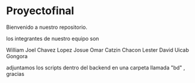 # Proyectofinal

Bienvenido a nuestro repositorio.

los integrantes de nuestro equipo son 

William Joel Chavez Lopez
Josue Omar Catzin Chacon
Lester David Uicab Gongora

adjuntamos los scripts dentro del backend en una carpeta llamada "bd"  , gracias
